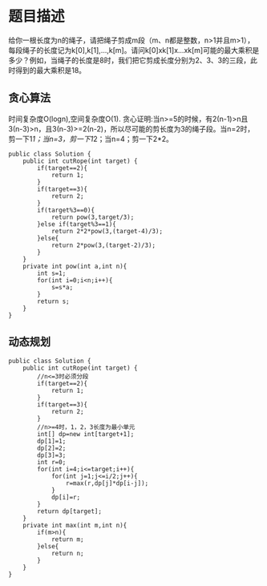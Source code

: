 # 题目描述
给你一根长度为n的绳子，请把绳子剪成m段（m、n都是整数，n>1并且m>1），每段绳子的长度记为k[0],k[1],...,k[m]。请问k[0]xk[1]x...xk[m]可能的最大乘积是多少？例如，当绳子的长度是8时，我们把它剪成长度分别为2、3、3的三段，此时得到的最大乘积是18。
## 贪心算法
时间复杂度O(logn),空间复杂度O(1).
贪心证明:当n>=5的时候，有2(n-1)>n且3(n-3)>n，且3(n-3)>=2(n-2)，所以尽可能的剪长度为3的绳子段。当n=2时，剪一下1*1；当n=3，剪一下1*2；当n=4；剪一下2*2。
```
public class Solution {
    public int cutRope(int target) {
        if(target==2){
            return 1;
        }
        if(target==3){
            return 2;
        }
        if(target%3==0){
            return pow(3,target/3);
        }else if(target%3==1){
            return 2*2*pow(3,(target-4)/3);
        }else{
            return 2*pow(3,(target-2)/3);
        }
    }
    private int pow(int a,int n){
        int s=1;
        for(int i=0;i<n;i++){
            s=s*a;
        }
        return s;
    }
}
```
## 动态规划
```
public class Solution {
    public int cutRope(int target) {
        //n<=3时必须分段
        if(target==2){
            return 1;
        }
        if(target==3){
            return 2;
        }
        //n>=4时，1，2，3长度为最小单元 
        int[] dp=new int[target+1];
        dp[1]=1;
        dp[2]=2;
        dp[3]=3;
        int r=0;
        for(int i=4;i<=target;i++){
            for(int j=1;j<=i/2;j++){
                r=max(r,dp[j]*dp[i-j]);
            }
            dp[i]=r;
        }
        return dp[target];
    }
    private int max(int m,int n){
        if(m>n){
            return m;
        }else{
            return n;
        }
    }
}
```
